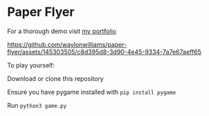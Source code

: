 # Paper Flyer

For a thorough demo visit [my portfolio](https://waylonwilliams.notion.site/Paper-Flyer-3fb9049e7e4744e894c3cd4a717020a1?pvs=4)

https://github.com/waylonwilliams/paper-flyer/assets/145303505/c8d395d8-3d90-4e45-9334-7a7e67aeff65

To play yourself:

   Download or clone this repository

   Ensure you have pygame installed with `pip install pygame`

   Run `python3 game.py`
